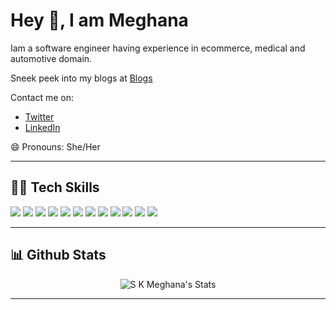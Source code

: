 # Hey 👋, I am Meghana

Iam a software engineer having experience in ecommerce, medical and automotive domain. 

Sneek peek into my blogs at [Blogs](https://hashnode.com/@meghanask)

Contact me on:
- [Twitter](https://twitter.com/meghana__sk)
- [LinkedIn](https://www.linkedin.com/in/meghanask/)

😄 Pronouns: She/Her

-----

## 👨‍💻 Tech Skills

![](https://img.shields.io/badge/HTML5-E34F26)
![](https://img.shields.io/badge/CSS3-1572B6)
![](https://img.shields.io/badge/JavaScript)
![](https://img.shields.io/badge/React-20232A)
![](https://img.shields.io/badge/Redux-purple)
![](https://img.shields.io/badge/TailwindCSS-lightblue)
![](https://img.shields.io/badge/Chakra-UI-teal)
![](https://img.shields.io/badge/Markdown-000000)
![](https://img.shields.io/badge/Git-F05032)
![](https://img.shields.io/badge/firebase-ffca28)
![](https://img.shields.io/badge/Netlify-00C7B7)
![](https://img.shields.io/badge/QT/QML-green)

-----

## 📊 Github Stats

<p align="center"> <img src="https://github-readme-stats.vercel.app/api?username=Meghana-sk&show_icons=true&theme=gotham" alt="S K Meghana's Stats" />

-----


